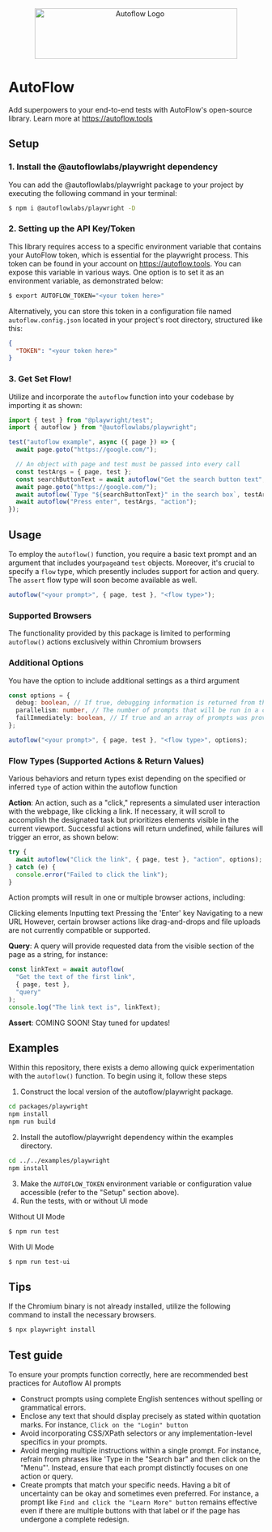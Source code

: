 <div align="center">
  <picture>
    <source
      srcset="https://github.com/AutoFlowLabs/autoflow/assets/40566635/6cc95ead-0fea-49f9-b58d-cc5d4720c0fe"
      media="(prefers-color-scheme: dark)"
      alt="Autoflow Logo"
      height="100" width="400"
    />
    <img
      src="https://github.com/AutoFlowLabs/autoflow/assets/40566635/5592e09e-eea8-4c93-9051-c47b1f55495e"
      alt="Autoflow Logo"
      height="100" width="400"
    />
  </picture>
</div>

# AutoFlow

Add superpowers to your end-to-end tests with AutoFlow's open-source library. Learn more at https://autoflow.tools

## Setup

### 1. Install the @autoflowlabs/playwright dependency

You can add the @autoflowlabs/playwright package to your project by executing the following command in your terminal:

```sh
$ npm i @autoflowlabs/playwright -D
```


### 2. Setting up the API Key/Token
This library requires access to a specific environment variable that contains your AutoFlow token, which is essential for the playwright process. This token can be found in your account on https://autoflow.tools. You can expose this variable in various ways. One option is to set it as an environment variable, as demonstrated below:

 ```sh
 $ export AUTOFLOW_TOKEN="<your token here>"
 ```

Alternatively, you can store this token in a configuration file named `autoflow.config.json` located in your project's root directory, structured like this:

 ```json
 {
   "TOKEN": "<your token here>"
 }
 ```

### 3. Get Set Flow!

Utilize and incorporate the `autoflow` function into your codebase by importing it as shown:

```ts
import { test } from "@playwright/test";
import { autoflow } from "@autoflowlabs/playwright";

test("autoflow example", async ({ page }) => {
  await page.goto("https://google.com/");

  // An object with page and test must be passed into every call
  const testArgs = { page, test };
  const searchButtonText = await autoflow("Get the search button text", testArgs, "query");
  await page.goto("https://google.com/");
  await autoflow(`Type "${searchButtonText}" in the search box`, testArgs, "action");
  await autoflow("Press enter", testArgs, "action");
});
```

## Usage

To employ the `autoflow()` function, you require a basic text prompt and an argument that includes your`page`and `test` objects. Moreover, it's crucial to specify a `flow` type, which presently includes support for action and query. The `assert` flow type will soon become available as well.

```ts
autoflow("<your prompt>", { page, test }, "<flow type>");
```

### Supported Browsers

The functionality provided by this package is limited to performing `autoflow()` actions exclusively within Chromium browsers

### Additional Options

You have the option to include additional settings as a third argument

```ts
const options = {
  debug: boolean, // If true, debugging information is returned from the autoflow() call.
  parallelism: number, // The number of prompts that will be run in a chunk, applies when passing an array of prompts to autoflow(). Defaults to 10.
  failImmediately: boolean, // If true and an array of prompts was provided, the function will throw immediately if any prompt throws. Defaults to false.
};

autoflow("<your prompt>", { page, test }, "<flow type>", options);
```

### Flow Types (Supported Actions & Return Values)

Various behaviors and return types exist depending on the specified or inferred `type` of action within the autoflow function

**Action**: An action, such as a "click," represents a simulated user interaction with the webpage, like clicking a link. If necessary, it will scroll to accomplish the designated task but prioritizes elements visible in the current viewport. Successful actions will return undefined, while failures will trigger an error, as shown below:

```ts
try {
  await autoflow("Click the link", { page, test }, "action", options);
} catch (e) {
  console.error("Failed to click the link");
}
```

Action prompts will result in one or multiple browser actions, including:

Clicking elements
Inputting text
Pressing the 'Enter' key
Navigating to a new URL
However, certain browser actions like drag-and-drops and file uploads are not currently compatible or supported.

**Query**: A query will provide requested data from the visible section of the page as a string, for instance:

```ts
const linkText = await autoflow(
  "Get the text of the first link",
  { page, test },
  "query"
);
console.log("The link text is", linkText);
```

**Assert**: COMING SOON! Stay tuned for updates!

## Examples

Within this repository, there exists a demo allowing quick experimentation with the `autoflow()` function. To begin using it, follow these steps

1. Construct the local version of the autoflow/playwright package.

```sh
cd packages/playwright
npm install
npm run build
```

2. Install the autoflow/playwright dependency within the examples directory.

```sh
cd ../../examples/playwright
npm install
```

3.  Make the `AUTOFLOW_TOKEN` environment variable or configuration value accessible (refer to the "Setup" section above).
4.  Run the tests, with or without UI mode

Without UI Mode
```sh
$ npm run test
```

With UI Mode
```sh
$ npm run test-ui
```

## Tips

If the Chromium binary is not already installed, utilize the following command to install the necessary browsers.
```sh
$ npx playwright install
```

## Test guide
To ensure your prompts function correctly, here are recommended best practices for Autoflow AI prompts

- Construct prompts using complete English sentences without spelling or grammatical errors.
- Enclose any text that should display precisely as stated within quotation marks. For instance, `Click on the "Login" button`
- Avoid incorporating CSS/XPath selectors or any implementation-level specifics in your prompts.
- Avoid merging multiple instructions within a single prompt. For instance, refrain from phrases like 'Type in the "Search bar" and then click on the "Menu"'. Instead, ensure that each prompt distinctly focuses on one action or query.
- Create prompts that match your specific needs. Having a bit of uncertainty can be okay and sometimes even preferred. For instance, a prompt like `Find and click the "Learn More" button` remains effective even if there are multiple buttons with that label or if the page has undergone a complete redesign.


